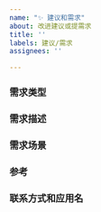 ```yaml
---
name: "✨ 建议和需求"
about: 改进建议或提需求
title: ''
labels: 建议/需求
assignees: ''

---
```


<!--
  感谢向我们反馈问题！

  提问前请搜索是否已存在相关问题。
  请勿删除此模板！
  请务必按照此模板的格式反馈问题，否则你的问题可能会被直接关闭！
-->

### 需求类型
<!-- 
格式：IDE | 引擎 | toolkit | 不清楚
例如：引擎 
-->

### 需求描述
<!-- 简明扼要地描述需求 -->

### 需求场景
<!-- 
需要描述至少一个使用场景，方便我们给需求定级。
如果没有场景，可能会不排期或者优先级定得很低 
-->

### 参考
<!-- 
如果可能，提供参考资料的链接或者文档。
方便我们快速熟悉需求，加快研发进度 
-->

### 联系方式和应用名
<!-- 记下微信号和应用名，需求定版本后会及时通知 -->
